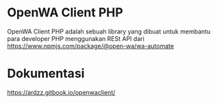 # OpenWA Client PHP
OpenWA Client PHP adalah sebuah library yang dibuat untuk membantu para
developer PHP menggunakan RESt API dari
https://www.npmjs.com/package/@open-wa/wa-automate

# Dokumentasi
https://ardzz.gitbook.io/openwaclient/
